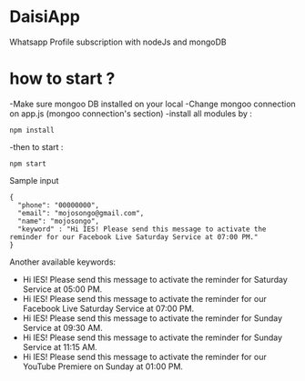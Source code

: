 # DaisiApp
Whatsapp Profile subscription with nodeJs and mongoDB 

# how to start ?
-Make sure mongoo DB installed on your local
-Change mongoo connection on app.js (mongoo connection's section)
-install all modules by :
```
npm install
```

-then to start :
```
npm start
```

Sample input 
```
{
  "phone": "00000000",
  "email": "mojosongo@gmail.com",
  "name": "mojosongo",
  "keyword" : "Hi IES! Please send this message to activate the reminder for our Facebook Live Saturday Service at 07:00 PM."
}
```

Another available keywords:
- Hi IES! Please send this message to activate the reminder for Saturday Service at 05:00 PM.
- Hi IES! Please send this message to activate the reminder for our Facebook Live Saturday Service at 07:00 PM.
- Hi IES! Please send this message to activate the reminder for Sunday Service at 09:30 AM.
- Hi IES! Please send this message to activate the reminder for Sunday Service at 11:15 AM.
- Hi IES! Please send this message to activate the reminder for our YouTube Premiere on Sunday at 01:00 PM.

